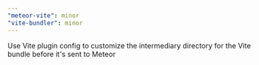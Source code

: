 ```yaml
---
"meteor-vite": minor
"vite-bundler": minor
---
```


Use Vite plugin config to customize the intermediary directory for the Vite bundle before it's sent to Meteor
